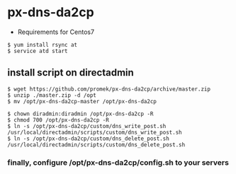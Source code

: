 # px-dns-da2cp

* Requirements for Centos7
```
$ yum install rsync at
$ service atd start
```

## install script on directadmin
```
$ wget https://github.com/promek/px-dns-da2cp/archive/master.zip
$ unzip ./master.zip -d /opt 
$ mv /opt/px-dns-da2cp-master /opt/px-dns-da2cp

$ chown diradmin:diradmin /opt/px-dns-da2cp -R
$ chmod 700 /opt/px-dns-da2cp -R
$ ln -s /opt/px-dns-da2cp/custom/dns_write_post.sh /usr/local/directadmin/scripts/custom/dns_write_post.sh
$ ln -s /opt/px-dns-da2cp/custom/dns_delete_post.sh /usr/local/directadmin/scripts/custom/dns_delete_post.sh
```
### finally, configure /opt/px-dns-da2cp/config.sh to your servers
